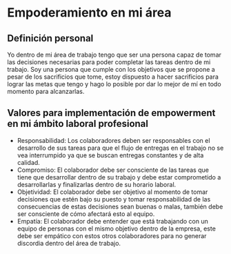 # Empoderamiento en mi área
## Definición personal
Yo dentro de mi área de trabajo tengo que ser una persona capaz de tomar las decisiones necesarias para poder completar las tareas dentro de mi trabajo. Soy una persona que cumple con los objetivos que se propone a pesar de los sacrificios que tome, estoy dispuesto a hacer sacrificios para lograr las metas que tengo y hago lo posible por dar lo mejor de mí en todo momento para alcanzarlas.
## Valores para implementación de empowerment en mi ámbito laboral profesional
- Responsabilidad: Los colaboradores deben ser responsables con el desarrollo de sus tareas para que el flujo de entregas en el trabajo no se vea interrumpido ya que se buscan entregas constantes y de alta calidad.
- Compromiso: El colaborador debe ser consciente de las tareas que tiene que desarrollar dentro de su trabajo y debe estar comprometido a desarrollarlas y finalizarlas dentro de su horario laboral.
- Objetividad: El colaborador debe ser objetivo al momento de tomar decisiones que estén bajo su puesto y tomar responsabilidad de las consecuencias de estas decisiones sean buenas o malas, también debe ser consciente de cómo afectará esto al equipo.
- Empatía: El colaborador debe entender que está trabajando con un equipo de personas con el mismo objetivo dentro de la empresa, este debe ser empático con estos otros colaboradores para no generar discordia dentro del área de trabajo.